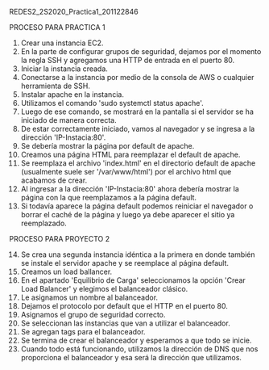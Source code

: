 REDES2_2S2020_Practica1_201122846

PROCESO PARA PRACTICA 1

1. Crear una instancia EC2.
2. En la parte de configurar grupos de seguridad, dejamos por el momento la regla SSH y agregamos una HTTP de entrada en el puerto 80.
3. Iniciar la instancia creada.
4. Conectarse a la instancia por medio de la consola de AWS o cualquier herramienta de SSH.
5. Instalar apache en la instancia.
6. Utilizamos el comando 'sudo systemctl status apache'.
7. Luego de ese comando, se mostrará en la pantalla si el servidor se ha iniciado de manera correcta.
8. De estar correctamente iniciado, vamos al navegador y se ingresa a la dirección 'IP-Instacia:80'.
9. Se debería mostrar la página por default de apache.
10. Creamos una página HTML para reemplazar el default de apache.
11. Se reemplaza el archivo 'index.html' en el directorio default de apache (usualmente suele ser '/var/www/html') por el archivo html que acabamos de crear.
12. Al ingresar a la dirección 'IP-Instacia:80' ahora debería mostrar la página con la que reemplazamos a la página default.
13. Si todavía aparece la página default podemos reiniciar el navegador o borrar el caché de la página y luego ya debe aparecer el sitio ya reemplazado.

PROCESO PARA PROYECTO 2

14. Se crea una segunda instancia idéntica a la primera en donde también se instale el servidor apache y se reemplace al página default.
15. Creamos un load ballancer.
16. En el apartado 'Equilibrio de Carga' seleccionamos la opción 'Crear Load Balancer' y elegimos el balanceador clásico.
17. Le asignamos un nombre al balanceador.
18. Dejamos el protocolo por default que el HTTP en el puerto 80.
19. Asignamos el grupo de seguridad correcto.
20. Se seleccionan las instancias que van a utilizar el balanceador.
21. Se agregan tags para el balanceador.
22. Se termina de crear el balanceador y esperamos a que todo se inicie.
23. Cuando todo está funcionando, utilizamos la dirección de DNS que nos proporciona el balanceador y esa será la dirección que utilizamos.